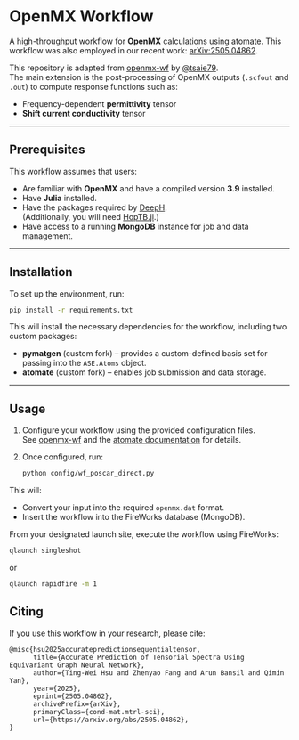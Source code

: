 # OpenMX Workflow

A high-throughput workflow for **OpenMX** calculations using [atomate](https://github.com/hackingmaterials/atomate). 
This workflow was also employed in our recent work: [arXiv:2505.04862](https://arxiv.org/abs/2505.04862).

This repository is adapted from [openmx-wf](https://github.com/tsaie79/openmx-wf) by [@tsaie79](https://github.com/tsaie79).  
The main extension is the post-processing of OpenMX outputs (`.scfout` and `.out`) to compute response functions such as:

- Frequency-dependent **permittivity** tensor
- **Shift current conductivity** tensor

---

## Prerequisites

This workflow assumes that users:

- Are familiar with **OpenMX** and have a compiled version **3.9** installed.
- Have **Julia** installed.
- Have the packages required by [DeepH](https://github.com/mzjb/DeepH-pack).  
  (Additionally, you will need [HopTB.jl](https://github.com/HopTB/HopTB.jl).)
- Have access to a running **MongoDB** instance for job and data management.

---

## Installation

To set up the environment, run:

```bash
pip install -r requirements.txt
```
This will install the necessary dependencies for the workflow, including two custom packages:

- **pymatgen** (custom fork) – provides a custom-defined basis set for passing into the `ASE.Atoms` object.  
- **atomate** (custom fork) – enables job submission and data storage.

---

## Usage

1. Configure your workflow using the provided configuration files.  
   See [openmx-wf](https://github.com/tsaie79/openmx-wf) and the [atomate documentation](https://atomate.org/) for details.

2. Once configured, run:

   ```bash
   python config/wf_poscar_direct.py
   ```
This will:

- Convert your input into the required `openmx.dat` format.  
- Insert the workflow into the FireWorks database (MongoDB).

From your designated launch site, execute the workflow using FireWorks:

```bash
qlaunch singleshot
```
or
```bash
qlaunch rapidfire -m 1
```
## Citing

If you use this workflow in your research, please cite:

```
@misc{hsu2025accuratepredictionsequentialtensor,
      title={Accurate Prediction of Tensorial Spectra Using Equivariant Graph Neural Network}, 
      author={Ting-Wei Hsu and Zhenyao Fang and Arun Bansil and Qimin Yan},
      year={2025},
      eprint={2505.04862},
      archivePrefix={arXiv},
      primaryClass={cond-mat.mtrl-sci},
      url={https://arxiv.org/abs/2505.04862}, 
}
```

